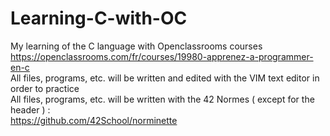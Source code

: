 # Learning-C-with-OC

My learning of the C language with Openclassrooms courses  
https://openclassrooms.com/fr/courses/19980-apprenez-a-programmer-en-c  
All files, programs, etc. will be written and edited with the VIM text editor in order to practice  
All files, programs, etc. will be written with the 42 Normes ( except for the header ) :  
https://github.com/42School/norminette
